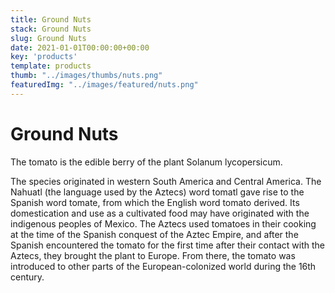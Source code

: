 ```yaml
---
title: Ground Nuts 
stack: Ground Nuts
slug: Ground Nuts
date: 2021-01-01T00:00:00+00:00
key: 'products'
template: products
thumb: "../images/thumbs/nuts.png"
featuredImg: "../images/featured/nuts.png"
---
```

# Ground Nuts

The tomato is the edible berry of the plant Solanum lycopersicum.

The species originated in western South America and Central America. The Nahuatl (the language used by the Aztecs) word tomatl gave rise to the Spanish word tomate, from which the English word tomato derived. Its domestication and use as a cultivated food may have originated with the indigenous peoples of Mexico. The Aztecs used tomatoes in their cooking at the time of the Spanish conquest of the Aztec Empire, and after the Spanish encountered the tomato for the first time after their contact with the Aztecs, they brought the plant to Europe. From there, the tomato was introduced to other parts of the European-colonized world during the 16th century.